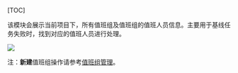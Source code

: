 [TOC]


该模块会展示当前项目下，所有值班组及值班组的值班人员信息。主要用于基线任务失败时，找到对应的值班人员进行处理。  

![](/documents/uploads/projects/EasyDataBook/202208/1709a81f4ef3d319.png)

注：**新建**值班组操作请参考[值班组管理](easytaskops_config_duty.md)。
